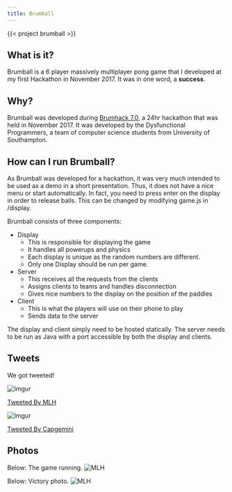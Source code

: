 ```yaml
---
title: Brumball
---
```


{{< project brumball >}}

## What is it?

Brumball is a 6 player massively multiplayer pong game that I developed at my first Hackathon in November 2017. It was in one word, a **success**.

## Why?

Brumball was developed during [Brumhack 7.0](https://www.brumhack.co.uk/), a 24hr hackathon that was held in November 2017. It was developed by the Dysfunctional Programmers, a team of computer science students from University of Southampton.

## How can I run Brumball?
As Brumball was developed for a hackathon, it was very much intended to be used as a demo in a short presentation. Thus, it does not have a nice menu or start automatically. In fact, you need to press enter on the display in order to release balls. This can be changed by modifying game.js in /display.

Brumball consists of three components:

- Display
    - This is responsible for displaying the game
    - It handles all powerups and physics
    - Each display is unique as the random numbers are different.
    - Only one Display should be run per game.
- Server
    - This receives all the requests from the clients
    - Assigns clients to teams and handles disconnection
    - Gives nice numbers to the display on the position of the paddles
- Client
    - This is what the players will use on their phone to play
    - Sends data to the server

The display and client simply need to be hosted statically. The server needs to be run as Java with a port accessible by both the display and clients.


## Tweets
We got tweeted!

![Imgur](https://i.imgur.com/R1JLJls.png)

[Tweeted By MLH](https://twitter.com/MLHacks/status/932231486836789248)

![Imgur](https://i.imgur.com/nojYdDx.png)

[Tweeted By Capgemini](https://twitter.com/CapgeminiUKppl/status/932230984111706112)

## Photos

Below: The game running.
![MLH](https://i.imgur.com/EYyAsw5.jpg)

Below: Victory photo.
![MLH](https://i.imgur.com/8wbg5gr.jpg)

